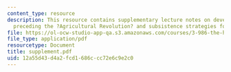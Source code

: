 ```yaml
---
content_type: resource
description: This resource contains supplementary lecture notes on developments immediately
  preceding the ?Agricultural Revolution? and subsistence strategies for hunter/gatherers.
file: https://ol-ocw-studio-app-qa.s3.amazonaws.com/courses/3-986-the-human-past-introduction-to-archaeology-fall-2006/12a55d43d4a2fcd1686ccc72e6c9e2c0_supplement.pdf
file_type: application/pdf
resourcetype: Document
title: supplement.pdf
uid: 12a55d43-d4a2-fcd1-686c-cc72e6c9e2c0
---
```

